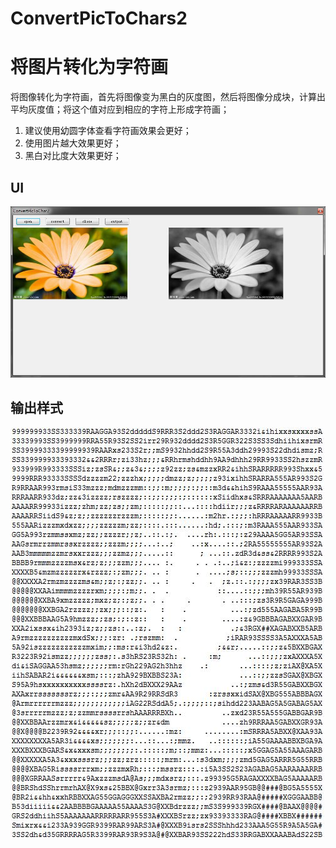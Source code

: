 # ConvertPicToChars2
# 将图片转化为字符画 #
将图像转化为字符画，首先将图像变为黑白的灰度图，然后将图像分成块，计算出平均灰度值；将这个值对应到相应的字符上形成字符画；

1. 建议使用幼圆字体查看字符画效果会更好；
2. 使用图片越大效果更好；
3. 黑白对比度大效果更好；
## UI ##
![](https://github.com/huzuohuyou/ConvertPicToChars2/blob/master/images/QQ%E6%88%AA%E5%9B%BE20170207144334.jpg)
## 输出样式 ##
![](https://github.com/huzuohuyou/ConvertPicToChars2/blob/master/images/QQ%E6%88%AA%E5%9B%BE20170207144158.jpg)